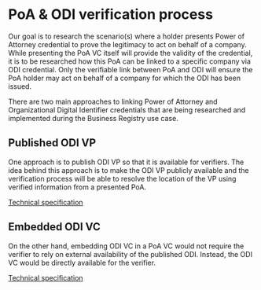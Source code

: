 # PoA & ODI verification process

Our goal is to research the scenario(s) where a holder presents Power of Attorney credential to prove the legitimacy to act on behalf of a company.
While presenting the PoA VC itself will provide the validity of the credential, it is to be researched how this PoA can be linked to a specific company
via ODI credential. Only the verifiable link between PoA and ODI will ensure the PoA holder may act on behalf of a company for which the ODI has been issued.

There are two main approaches to linking Power of Attorney and Organizational Digital Identifier credentials that are being researched and implemented 
during the Business Registry use case.

## Published ODI VP

One approach is to publish ODI VP so that it is available for verifiers. The idea behind this approach is to make the ODI VP publicly available and the
verification process will be able to resolve the location of the VP using verified information from a presented PoA.

[Technical specification](rfc01_poa-odi-verification_published-odi-vp.md)

## Embedded ODI VC

On the other hand, embedding ODI VC in a PoA VC would not require the verifier to rely on external availability of the published ODI. Instead, the ODI VC
would be directly available for the verifier.

[Technical specification](rfc01_poa-odi-verification_embedded-odi-vc.md)
